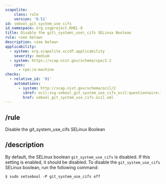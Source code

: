 ```yaml
---
scapolite:
    class: rule
    version: '0.51'
id: sebool_git_system_use_cifs
id_namespace: org.ssgproject.RHEL-8
title: Disable the git\_system\_use\_cifs SELinux Boolean
rule: <see below>
description: <see below>
applicability:
  - system: org.scapolite.xccdf.applicability
    severity: medium
  - system: https://scap.nist.gov/schema/cpe/2.2
    cpes:
      - cpe:/a:machine
checks:
  - relative_id: '01'
    automations:
      - system: http://scap.nist.gov/schema/ocil/2
        idref: ocil:ssg-sebool_git_system_use_cifs_ocil:questionnaire:1
        href: sebool_git_system_use_cifs.ocil.xml
---
```



## /rule

Disable the git\_system\_use\_cifs SELinux Boolean

## /description

By
default, the SELinux boolean `git_system_use_cifs` is disabled. If this
setting is enabled, it should be disabled. To disable the
`git_system_use_cifs` SELinux boolean, run the following command:

``` 
$ sudo setsebool -P git_system_use_cifs off
```
